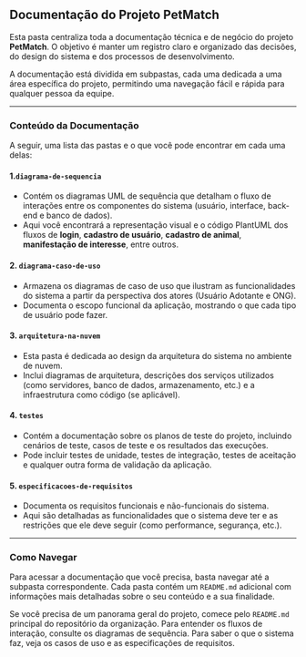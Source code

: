 ## Documentação do Projeto PetMatch

Esta pasta centraliza toda a documentação técnica e de negócio do projeto **PetMatch**. O objetivo é manter um registro claro e organizado das decisões, do design do sistema e dos processos de desenvolvimento.

A documentação está dividida em subpastas, cada uma dedicada a uma área específica do projeto, permitindo uma navegação fácil e rápida para qualquer pessoa da equipe.

---

### Conteúdo da Documentação

A seguir, uma lista das pastas e o que você pode encontrar em cada uma delas:

#### 1\.`diagrama-de-sequencia`

*   Contém os diagramas UML de sequência que detalham o fluxo de interações entre os componentes do sistema (usuário, interface, back-end e banco de dados).
*   Aqui você encontrará a representação visual e o código PlantUML dos fluxos de **login**, **cadastro de usuário**, **cadastro de animal**, **manifestação de interesse**, entre outros.

#### 2\. `diagrama-caso-de-uso`

*   Armazena os diagramas de caso de uso que ilustram as funcionalidades do sistema a partir da perspectiva dos atores (Usuário Adotante e ONG).
*   Documenta o escopo funcional da aplicação, mostrando o que cada tipo de usuário pode fazer.

#### 3\. `arquitetura-na-nuvem`

*   Esta pasta é dedicada ao design da arquitetura do sistema no ambiente de nuvem.
*   Inclui diagramas de arquitetura, descrições dos serviços utilizados (como servidores, banco de dados, armazenamento, etc.) e a infraestrutura como código (se aplicável).

#### 4\. `testes`

*   Contém a documentação sobre os planos de teste do projeto, incluindo cenários de teste, casos de teste e os resultados das execuções.
*   Pode incluir testes de unidade, testes de integração, testes de aceitação e qualquer outra forma de validação da aplicação.

#### 5\. `especificacoes-de-requisitos`

*   Documenta os requisitos funcionais e não-funcionais do sistema.
*   Aqui são detalhadas as funcionalidades que o sistema deve ter e as restrições que ele deve seguir (como performance, segurança, etc.).

---

### Como Navegar

Para acessar a documentação que você precisa, basta navegar até a subpasta correspondente. Cada pasta  contém um `README.md` adicional com informações mais detalhadas sobre o seu conteúdo e a sua finalidade.

Se você precisa de um panorama geral do projeto, comece pelo `README.md` principal do repositório da organização. Para entender os fluxos de interação, consulte os diagramas de sequência. Para saber o que o sistema faz, veja os casos de uso e as especificações de requisitos.
